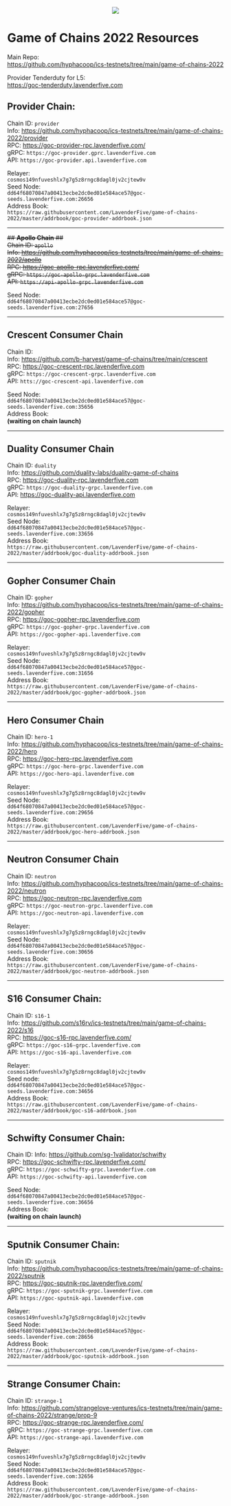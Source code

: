 <p align="center">
  <img src="https://user-images.githubusercontent.com/9121234/190864636-b5047a5b-8f44-42ed-a9de-62095bebd2a3.jpg" />
</p>
  
# Game of Chains 2022 Resources
  
Main Repo:  
https://github.com/hyphacoop/ics-testnets/tree/main/game-of-chains-2022  
  
Provider Tenderduty for L5:  
https://goc-tenderduty.lavenderfive.com  
  

## **Provider Chain**:  
Chain ID: `provider`  
Info: https://github.com/hyphacoop/ics-testnets/tree/main/game-of-chains-2022/provider  
RPC:  https://goc-provider-rpc.lavenderfive.com/  
gRPC: `https://goc-provider.gprc.lavenderfive.com`  
API: `https://goc-provider.api.lavenderfive.com`  

Relayer:  
`cosmos149nfuveshlx7g7g5z8rngc8dagl0jv2cjtew9v`    
Seed Node:  
`dd64f68070847a00413ecbe2dc0ed01e584ace57@goc-seeds.lavenderfive.com:26656`    
Address Book:  
`https://raw.githubusercontent.com/LavenderFive/game-of-chains-2022/master/addrbook/goc-provider-addrbook.json`  
  
----  
 
<del>## **Apollo Chain** ##  
Chain ID: `apollo`  
Info: https://github.com/hyphacoop/ics-testnets/tree/main/game-of-chains-2022/apollo  
RPC: https://goc-apollo-rpc.lavenderfive.com/  
gRPC: `https://goc-apollo-grpc.lavenderfive.com`  
API: `https://api-apollo-grpc.lavenderfive.com`  

  
Seed Node:  
`dd64f68070847a00413ecbe2dc0ed01e584ace57@goc-seeds.lavenderfive.com:27656`</de>    

----  

## **Crescent Consumer Chain**  
Chain ID:  
Info: https://github.com/b-harvest/game-of-chains/tree/main/crescent  
RPC: https://goc-crescent-rpc.lavenderfive.com    
gRPC: `https://goc-crescent-grpc.lavenderfive.com `   
API: `htts://goc-crescent-api.lavenderfive.com`
  
Seed Node:  
`dd64f68070847a00413ecbe2dc0ed01e584ace57@goc-seeds.lavenderfive.com:35656`   
Address Book:   
**(waiting on chain launch)**
  
----  

## **Duality Consumer Chain**  
Chain ID: `duality`  
Info: https://github.com/duality-labs/duality-game-of-chains  
RPC: https://goc-duality-rpc.lavenderfive.com  
gRPC: `https://goc-duality-grpc.lavenderfive.com`  
API: https://goc-duality-api.lavenderfive.com   

Relayer:  
`cosmos149nfuveshlx7g7g5z8rngc8dagl0jv2cjtew9v`    
Seed Node:  
`dd64f68070847a00413ecbe2dc0ed01e584ace57@goc-seeds.lavenderfive.com:33656`    
Address Book:  
`https://raw.githubusercontent.com/LavenderFive/game-of-chains-2022/master/addrbook/goc-duality-addrbook.json`  
  
----  

## **Gopher Consumer Chain**  
Chain ID: `gopher`  
Info:  https://github.com/hyphacoop/ics-testnets/tree/main/game-of-chains-2022/gopher  
RPC:  https://goc-gopher-rpc.lavenderfive.com   
gRPC: `https://goc-gopher-grpc.lavenderfive.com`  
API: `https://goc-gopher-api.lavenderfive.com`  

Relayer:   
`cosmos149nfuveshlx7g7g5z8rngc8dagl0jv2cjtew9v`  
Seed Node:  
`dd64f68070847a00413ecbe2dc0ed01e584ace57@goc-seeds.lavenderfive.com:31656`  
Address Book:  
`https://raw.githubusercontent.com/LavenderFive/game-of-chains-2022/master/addrbook/goc-gopher-addrbook.json`  

----  

## **Hero Consumer Chain**  
Chain ID: `hero-1`  
Info: https://github.com/hyphacoop/ics-testnets/tree/main/game-of-chains-2022/hero  
RPC: https://goc-hero-rpc.lavenderfive.com  
gRPC: `https://goc-hero-grpc.lavenderfive.com`  
API: `https://goc-hero-api.lavenderfive.com`  

Relayer:  
`cosmos149nfuveshlx7g7g5z8rngc8dagl0jv2cjtew9v`    
Seed Node:  
`dd64f68070847a00413ecbe2dc0ed01e584ace57@goc-seeds.lavenderfive.com:29656`  
Address Book:  
`https://raw.githubusercontent.com/LavenderFive/game-of-chains-2022/master/addrbook/goc-hero-addrbook.json`  
  
---- 

## **Neutron Consumer Chain**
Chain ID: `neutron`    
Info: https://github.com/hyphacoop/ics-testnets/tree/main/game-of-chains-2022/neutron  
RPC: https://goc-neutron-rpc.lavenderfive.com  
gRPC: `https://goc-neutron-grpc.lavenderfive.com`  
API: `https://goc-neutron-api.lavenderfive.com`  
  
Relayer:  
`cosmos149nfuveshlx7g7g5z8rngc8dagl0jv2cjtew9v`    
Seed Node:  
`dd64f68070847a00413ecbe2dc0ed01e584ace57@goc-seeds.lavenderfive.com:30656`    
Address Book:   
`https://raw.githubusercontent.com/LavenderFive/game-of-chains-2022/master/addrbook/goc-neutron-addrbook.json`  
  
----  

## **S16 Consumer Chain**:
Chain ID: `s16-1`  
Info: https://github.com/s16rv/ics-testnets/tree/main/game-of-chains-2022/s16  
RPC: https://goc-s16-rpc.lavenderfive.com/  
gRPC: `https://goc-s16-grpc.lavenderfive.com`  
API: `https://goc-s16-api.lavenderfive.com` 

Relayer:  
`cosmos149nfuveshlx7g7g5z8rngc8dagl0jv2cjtew9v`    
Seed node:  
`dd64f68070847a00413ecbe2dc0ed01e584ace57@goc-seeds.lavenderfive.com:34656`   
Address Book:  
`https://raw.githubusercontent.com/LavenderFive/game-of-chains-2022/master/addrbook/goc-s16-addrbook.json`  
  
----  

## **Schwifty Consumer Chain**:  
Chain ID: 
Info: https://github.com/sg-1validator/schwifty  
RPC: https://goc-schwifty-rpc.lavenderfive.com/  
gRPC: `https://goc-schwifty-grpc.lavenderfive.com`  
API: `https://goc-schwifty-api.lavenderfive.com`  

Seed Node:  
`dd64f68070847a00413ecbe2dc0ed01e584ace57@goc-seeds.lavenderfive.com:36656`  
Address Book:  
 **(waiting on chain launch)** 
  
----  

## **Sputnik Consumer Chain**:  
Chain ID: `sputnik`  
Info: https://github.com/hyphacoop/ics-testnets/tree/main/game-of-chains-2022/sputnik  
RPC: https://goc-sputnik-rpc.lavenderfive.com/   
gRPC: `https://goc-sputnik-grpc.lavenderfive.com`  
API: `https://goc-sputnik-api.lavenderfive.com`  

Relayer:  
`cosmos149nfuveshlx7g7g5z8rngc8dagl0jv2cjtew9v`  
Seed Node:  
`dd64f68070847a00413ecbe2dc0ed01e584ace57@goc-seeds.lavenderfive.com:28656`    
Address Book:  
`https://raw.githubusercontent.com/LavenderFive/game-of-chains-2022/master/addrbook/goc-sputnik-addrbook.json`  
  
----  

## **Strange Consumer Chain**:  
Chain ID: `strange-1`  
Info: https://github.com/strangelove-ventures/ics-testnets/tree/main/game-of-chains-2022/strange/prop-9  
RPC: https://goc-strange-rpc.lavenderfive.com/  
gRPC: `https://goc-strange-grpc.lavenderfive.com`   
API: `https://goc-strange-api.lavenderfive.com`  

Relayer:  
`cosmos149nfuveshlx7g7g5z8rngc8dagl0jv2cjtew9v`    
Seed Node:  
`dd64f68070847a00413ecbe2dc0ed01e584ace57@goc-seeds.lavenderfive.com:32656`    
Address Book:   
`https://raw.githubusercontent.com/LavenderFive/game-of-chains-2022/master/addrbook/goc-strange-addrbook.json`  
